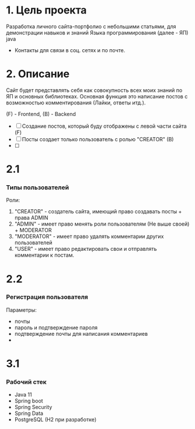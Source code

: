 # 1. Цель проекта

Разработка личного сайта-портфолио с небольшими статьями, для демонстрации навыков и 
знаний Языка программирования (далее - ЯП) java

+ Контакты для связи в соц. сетях и по почте.

# 2. Описание

Сайт будет представлять себя как совокупность всех моих знаний по ЯП и 
основных библиотеках. Основная функция это написание постов с 
возможностью комментирования (Лайки, ответы итд.).

(F) - Frontend, (B) - Backend

- [ ] Создание постов, который буду отображены с левой части сайта (F)
- [ ] Посты создает только пользователь с ролью "CREATOR" (B)
- [ ] 

# 2.1 

### Типы пользователей

Роли:

1. "CREATOR" - создатель сайта, имеющий право создавать посты + права ADMIN
2. "ADMIN" - имеет право менять роли пользователям (Не выше своей) + MODERATOR
3. "MODERATOR" - имеет право удалять комментарии других пользователей
4. "USER" - имеет право редактировать свои и отправлять комментарии к постам.

# 2.2

### Регистрация пользователя

Параметры:

- почты
- пароль и подтверждение пароля
- подтверждение почты для написания комментариев
- 
# 3.1

### Рабочий стек

* Java 11
* Spring boot
* Spring Security
* Spring Data
* PostgreSQL (H2 при разработке)
